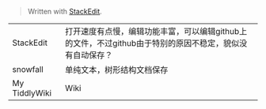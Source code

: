 


> Written with [StackEdit](https://stackedit.io/).
> 
|  |  |
|--|--|
| StackEdit | 打开速度有点慢，编辑功能丰富，可以编辑github上的文件，不过github由于特别的原因不稳定，貌似没有自动保存？ |
| snowfall | 单纯文本，树形结构文档保存 |
| My TiddlyWiki | Wiki |



<!--stackedit_data:
eyJoaXN0b3J5IjpbLTE5MDg5MjIxMTFdfQ==
-->